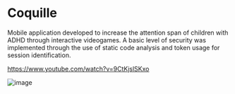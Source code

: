 # Coquille
Mobile application developed to increase the attention span of children with ADHD through interactive videogames. A basic level of security was implemented through the use of static code analysis and token usage for session identification.

https://www.youtube.com/watch?v=9CtKjslSKxo

![image](https://user-images.githubusercontent.com/67491368/174849647-fd31c733-9f28-4133-8214-575c890b1a78.png)
